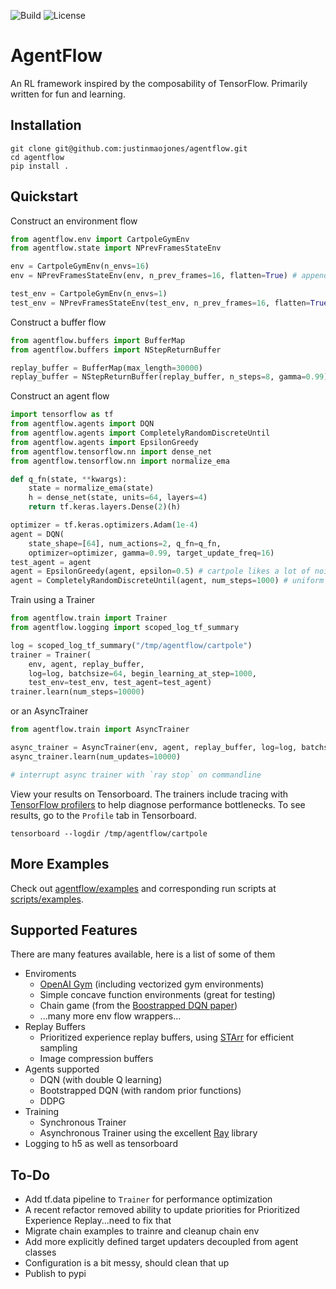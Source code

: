 ![Build](https://github.com/justinmaojones/agentflow/workflows/Build/badge.svg)
![License](https://img.shields.io/badge/license-MIT-green)

# AgentFlow

An RL framework inspired by the composability of TensorFlow.  Primarily written for fun and learning.

## Installation

```
git clone git@github.com:justinmaojones/agentflow.git
cd agentflow
pip install .
```

## Quickstart

Construct an environment flow
```python
from agentflow.env import CartpoleGymEnv
from agentflow.state import NPrevFramesStateEnv

env = CartpoleGymEnv(n_envs=16)
env = NPrevFramesStateEnv(env, n_prev_frames=16, flatten=True) # appends prev frames to state

test_env = CartpoleGymEnv(n_envs=1)
test_env = NPrevFramesStateEnv(test_env, n_prev_frames=16, flatten=True) # appends prev frames to state
```

Construct a buffer flow
```python
from agentflow.buffers import BufferMap
from agentflow.buffers import NStepReturnBuffer

replay_buffer = BufferMap(max_length=30000)
replay_buffer = NStepReturnBuffer(replay_buffer, n_steps=8, gamma=0.99) # n-step discounted sum of rewards
```

Construct an agent flow
```python
import tensorflow as tf
from agentflow.agents import DQN
from agentflow.agents import CompletelyRandomDiscreteUntil
from agentflow.agents import EpsilonGreedy
from agentflow.tensorflow.nn import dense_net
from agentflow.tensorflow.nn import normalize_ema

def q_fn(state, **kwargs):
    state = normalize_ema(state)
    h = dense_net(state, units=64, layers=4)
    return tf.keras.layers.Dense(2)(h)

optimizer = tf.keras.optimizers.Adam(1e-4)
agent = DQN(
    state_shape=[64], num_actions=2, q_fn=q_fn, 
    optimizer=optimizer, gamma=0.99, target_update_freq=16)
test_agent = agent
agent = EpsilonGreedy(agent, epsilon=0.5) # cartpole likes a lot of noise
agent = CompletelyRandomDiscreteUntil(agent, num_steps=1000) # uniform random actions until num_steps
```

Train using a Trainer
```python
from agentflow.train import Trainer
from agentflow.logging import scoped_log_tf_summary

log = scoped_log_tf_summary("/tmp/agentflow/cartpole")
trainer = Trainer(
    env, agent, replay_buffer, 
    log=log, batchsize=64, begin_learning_at_step=1000, 
    test_env=test_env, test_agent=test_agent)
trainer.learn(num_steps=10000)
```

or an AsyncTrainer 
```python
from agentflow.train import AsyncTrainer

async_trainer = AsyncTrainer(env, agent, replay_buffer, log=log, batchsize=64, begin_learning_at_step=1000, n_updates_per_model_refresh=32)
async_trainer.learn(num_updates=10000)

# interrupt async trainer with `ray stop` on commandline
```

View your results on Tensorboard. The trainers include tracing with [TensorFlow profilers](https://www.tensorflow.org/tensorboard/tensorboard_profiling_keras) to help diagnose performance bottlenecks.  To see results, go to the `Profile` tab in Tensorboard.
```
tensorboard --logdir /tmp/agentflow/cartpole
```

## More Examples

Check out [agentflow/examples](https://github.com/justinmaojones/agentflow/tree/master/agentflow/examples) and corresponding run scripts at [scripts/examples](https://github.com/justinmaojones/agentflow/tree/master/scripts/examples).

## Supported Features

There are many features available, here is a list of some of them
* Enviroments
    * [OpenAI Gym](https://github.com/openai/gym) (including vectorized gym environments)
    * Simple concave function environments (great for testing)
    * Chain game (from the [Boostrapped DQN paper](https://papers.nips.cc/paper/2016/file/8d8818c8e140c64c743113f563cf750f-Paper.pdf))
    * ...many more env flow wrappers...
* Replay Buffers
    * Prioritized experience replay buffers, using [STArr](https://github.com/justinmaojones/starr) for efficient sampling
    * Image compression buffers
* Agents supported
    * DQN (with double Q learning)
    * Bootstrapped DQN (with random prior functions)
    * DDPG
* Training
    * Synchronous Trainer
    * Asynchronous Trainer using the excellent [Ray](https://github.com/ray-project/ray) library 
* Logging to h5 as well as tensorboard

## To-Do
* Add tf.data pipeline to `Trainer` for performance optimization
* A recent refactor removed ability to update priorities for Prioritized Experience Replay...need to fix that
* Migrate chain examples to trainre and cleanup chain env
* Add more explicitly defined target updaters decoupled from agent classes
* Configuration is a bit messy, should clean that up
* Publish to pypi
